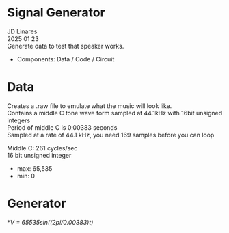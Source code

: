 # Signal Generator
JD Linares  
2025 01 23  
Generate data to test that speaker works.
- Components: Data / Code / Circuit

# Data
Creates a .raw file to emulate what the music will look like.  
Contains a middle C tone wave form sampled at 44.1kHz with 16bit unsigned integers  
Period of middle C is 0.00383 seconds  
Sampled at a rate of 44.1 kHz, you need 169 samples before you can loop  

Middle C: 261 cycles/sec  
16 bit unsigned integer   
- max: 65,535 
- min: 0

# Generator
**V = 65535*sin((2*pi/0.00383)*t)**




